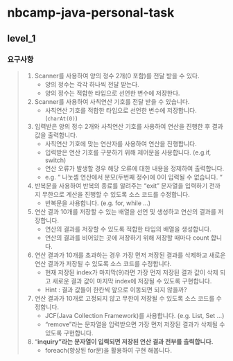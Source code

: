 # nbcamp-java-personal-task

## level_1

### 요구사항
> 1. Scanner를 사용하여 양의 정수 2개(0 포함)를 전달 받을 수 있다.
>    - 양의 정수는 각각 하나씩 전달 받는다.
>    - 양의 정수는 적합한 타입으로 선언한 변수에 저장한다.
> 2. Scanner를 사용하여 사칙연산 기호를 전달 받을 수 있습니다.
>    - 사칙연산 기호를 적합한 타입으로 선언한 변수에 저장합니다. (`charAt(0)`)
> 3. 입력받은 양의 정수 2개와 사칙연산 기호를 사용하여 연산을 진행한 후 결과값을 출력합니다.
>    - 사칙연산 기호에 맞는 연산자를 사용하여 연산을 진행합니다.
>    - 입력받은 연산 기호를 구분하기 위해 제어문을 사용합니다. (e.g.if, switch)
>    - 연산 오류가 발생할 경우 해당 오류에 대한 내용을 정제하여 출력합니다.
>    - e.g. “ 나눗셈 연산에서 분모(두번째 정수)에 0이 입력될 수 없습니다. “
> 4. 반복문을 사용하여 반복의 종료를 알려주는 “exit” 문자열을 입력하기 전까지 무한으로 계산을 진행할 수 있도록 소스 코드를 수정합니다.
>    - 반복문을 사용합니다. (e.g. for, while …)
> 5. 연산 결과 10개를 저장할 수 있는 배열을 선언 및 생성하고 연산의 결과를 저장합니다.
>    - 연산의 결과를 저장할 수 있도록 적합한 타입의 배열을 생성합니다.
>    - 연산의 결과를 비어있는 곳에 저장하기 위해 저장할 때마다 count 합니다.
> 6. 연산 결과가 10개를 초과하는 경우 가장 먼저 저장된 결과를 삭제하고 새로운 연산 결과가 저장될 수 있도록 소스 코드를 수정합니다.
>    - 현재 저장된 index가 마지막(9)라면 가장 먼저 저장된 결과 값이 삭제 되고 새로운 결과 값이 마지막 index에 저장될 수 있도록 구현합니다.
>    - Hint : 결과 값들이 한칸씩 앞으로 이동되면 되지 않을까?
> 7. 연산 결과가 10개로 고정되지 않고 무한이 저장될 수 있도록 소스 코드를 수정합니다.
>    - JCF(Java Collection Framework)를 사용합니다. (e.g. List, Set …)
>    - “remove”라는 문자열을 입력받으면 가장 먼저 저장된 결과가 삭제될 수 있도록 구현합니다.
> 8. “**inquiry”라는 문자열이 입력되면 저장된 연산 결과 전부를 출력합니다.**
>    - foreach(향상된 for문)을 활용하여 구현 해봅니다.